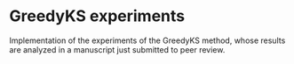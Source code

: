 # GreedyKS experiments

Implementation of the experiments of the GreedyKS method, whose results are analyzed in a manuscript just submitted to peer review.
